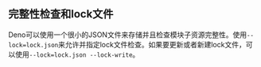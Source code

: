## 完整性检查和lock文件

Deno可以使用一个很小的JSON文件来存储并且检查模块子资源完整性。使用`--lock=lock.json`来允许并指定lock文件检查。如果要更新或者新建lock文件，可以使用`--lock=lock.json --lock-write`。
